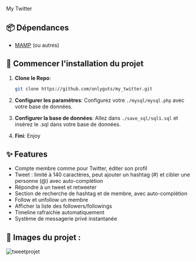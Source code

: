 My Twitter

## 📦 Dépendances
- [MAMP](https://www.mamp.info/en/downloads/) (ou autres)

## 🚀 Commencer l'installation du projet

1. **Clone le Repo**:
   ```bash
   git clone https://github.com/onlyguts/my_twitter.git
   ```

2. **Configurer les paramètres**:
    Configurez votre `./mysql/mysql.php` avec votre base de données.

3. **Configurer la base de données**:
   Allez dans `./save_sql/sql1.sql` et insérez le .sql dans votre base de données.

4. **Fini**:
    Enjoy
   
## ✨ Features 

- Compte membre comme pour Twitter, éditer son profil
- Tweet : limité à 140 caractères, peut ajouter un hashtag (#)
et cibler une personne (@) avec auto-complétion
- Répondre à un tweet et retweeter
- Section de recherche de hashtag et de membre, avec auto-complétion
- Follow et unfollow un membre
- Afficher la liste des followers/followings
- Timeline rafraichie automatiquement
- Système de messagerie privé instantanée

## 📸 Images du projet : 

![tweetprojet](https://github.com/user-attachments/assets/47b59255-f39e-4a5c-a2d6-ad8f33c7d69a)

